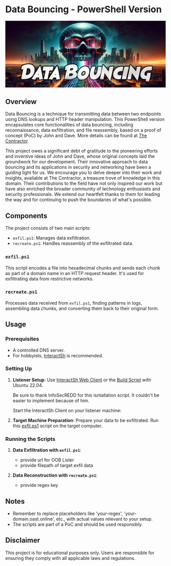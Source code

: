 # Data Bouncing - PowerShell Version

<img src="https://github.com/Unit-259/DataBouncing/blob/main/Resources/dataBouncing.png" width="1000" alt="DataBounce banner">

## Overview
Data Bouncing is a technique for transmitting data between two endpoints using DNS lookups and HTTP header manipulation. This PowerShell version encapsulates core functionalities of data bouncing, including reconnaissance, data exfiltration, and file reassembly, based on a proof of concept (PoC) by John and Dave. More details can be found at [The Contractor](https://thecontractor.io/DataBouncing).

This project owes a significant debt of gratitude to the pioneering efforts and inventive ideas of John and Dave, whose original concepts laid the groundwork for our development. Their innovative approach to data bouncing and its applications in security and networking have been a guiding light for us. We encourage you to delve deeper into their work and insights, available at The Contractor, a treasure trove of knowledge in this domain. Their contributions to the field have not only inspired our work but have also enriched the broader community of technology enthusiasts and security professionals. We extend our heartfelt thanks to them for leading the way and for continuing to push the boundaries of what's possible.

## Components
The project consists of two main scripts:
- `exfil.ps1`: Manages data exfiltration.
- `recreate.ps1`: Handles reassembly of the exfiltrated data.

### `exfil.ps1`
This script encodes a file into hexadecimal chunks and sends each chunk as part of a domain name in an HTTP request header. It's used for exfiltrating data from restrictive networks.

### `recreate.ps1`
Processes data received from `exfil.ps1`, finding patterns in logs, assembling data chunks, and converting them back to their original form.

## Usage
### Prerequisites
- A controlled DNS server.
- For hobbyists, [InteractSh](https://github.com/projectdiscovery/interactsh) is recommended.

### Setting Up
1. **Listener Setup**:
   Use [InteractSh Web Client](https://app.interactsh.com/#/) or the [Build Script](https://github.com/Unit-259/DataBouncing/blob/main/Resources/interactshBuild.sh) with Ubuntu 22.04.

   Be sure to thank InfoSecREDD for this isntallation script. It couldn't be easier to implement because of him.



   Start the InteractSh Client on your listener machine:

2. **Target Machine Preparation**:
   Prepare your data to be exfiltrated. 
   Run this [exfil.ps1](https://github.com/Unit-259/DataBouncing/blob/main/Client/exfil.ps1) script on the target computer.


### Running the Scripts
1. **Data Exfiltration with `exfil.ps1`**:
      - provide url for OOB Lister
      - provide filepath of target exfil data

2. **Data Reconstruction with `recreate.ps1`**:
      - provide regex key

## Notes
- Remember to replace placeholders like 'your-regex', 'your-domain.oast.online', etc., with actual values relevant to your setup.
- The scripts are part of a PoC and should be used responsibly.

## Disclaimer
This project is for educational purposes only. Users are responsible for ensuring they comply with all applicable laws and regulations.
